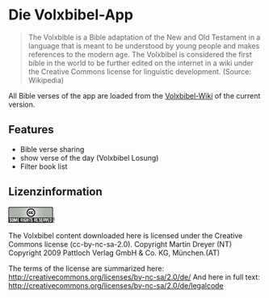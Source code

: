 # Die Volxbibel-App

> The Volxbible is a Bible adaptation of the New and Old Testament in a language that is meant to be understood by young people and makes references to the modern age. The Volxbibel is considered the first bible in the world to be further edited on the internet in a wiki under the Creative Commons license for linguistic development.
  (Source: Wikipedia)
    
  All Bible verses of the app are loaded from the [Volxbibel-Wiki](https://wiki.volxbibel.de/) of the current version.   


## Features

- Bible verse sharing
- show verse of the day (Volxbibel Losung)
- Filter book list


## Lizenzinformation
![Alt text](www/assets/somerights20.png)!

The Volxbibel content downloaded here is licensed under the Creative Commons license (cc-by-nc-sa-2.0).
Copyright Martin Dreyer (NT)
Copyright 2009 Pattloch Verlag GmbH & Co. KG, München.(AT)

The terms of the license are summarized here:
http://creativecommons.org/licenses/by-nc-sa/2.0/de/
And here in full text:
http://creativecommons.org/licenses/by-nc-sa/2.0/de/legalcode